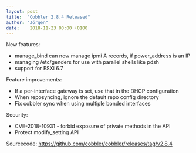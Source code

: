 ```yaml
---
layout: post
title:  "Cobbler 2.8.4 Released"
author: "Jörgen"
date:    2018-11-23 00:00 +0100
---
```


New features:

- manage_bind can now manage ipmi A records, if power_address is an IP
- managing /etc/genders for use with parallel shells like pdsh
- support for ESXi 6.7

Feature improvements:

- If a per-interface gateway is set, use that in the DHCP configuration
- When reposyncing, ignore the default repo config directory
- Fix cobbler sync when using multiple bonded interfaces

Security:

- CVE-2018-10931 - forbid exposure of private methods in the API
- Protect modify_setting API

Sourcecode: <a href="https://github.com/cobbler/cobbler/releases/tag/v2.8.4">https://github.com/cobbler/cobbler/releases/tag/v2.8.4</a>
